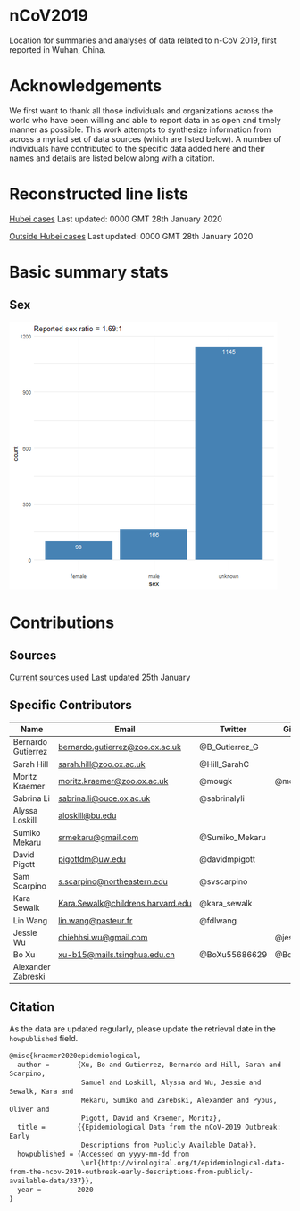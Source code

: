 # nCoV2019
Location for summaries and analyses of data related to n-CoV 2019, first reported in Wuhan, China.

# Acknowledgements
We first want to thank all those individuals and organizations across the world who have been willing and able to report data in as open and timely manner as possible. This work attempts to synthesize information from across a myriad set of data sources (which are listed below). A number of individuals have contributed to the specific data added here and their names and details are listed below along with a citation.


# Reconstructed line lists
[Hubei cases](/ncov_hubei.csv) Last updated: 0000 GMT 28th January 2020

[Outside Hubei cases](/ncov_outside_hubei.csv) Last updated: 0000 GMT 28th January 2020

# Basic summary stats
## Sex
![alt_text](outputs/sex_summary.png)
























# Contributions
## Sources
[Current sources used](/source_list.csv) Last updated 25th January

## Specific Contributors

Name | Email | Twitter | Github
-----|-------|---------|-------
Bernardo Gutierrez | bernardo.gutierrez@zoo.ox.ac.uk | @B_Gutierrez_G |
Sarah Hill | sarah.hill@zoo.ox.ac.uk | @Hill_SarahC |
Moritz Kraemer | moritz.kraemer@zoo.ox.ac.uk | @mougk | @mougk
Sabrina Li | sabrina.li@ouce.ox.ac.uk | @sabrinalyli | 
Alyssa Loskill | aloskill@bu.edu | |
Sumiko Mekaru | srmekaru@gmail.com | @Sumiko_Mekaru |
David Pigott | pigottdm@uw.edu | @davidmpigott |
Sam Scarpino | s.scarpino@northeastern.edu | @svscarpino |
Kara Sewalk | Kara.Sewalk@childrens.harvard.edu | @kara_sewalk |
Lin Wang | lin.wang@pasteur.fr | @fdlwang | 
Jessie Wu | chiehhsi.wu@gmail.com | | @jessiewu
Bo Xu | xu-b15@mails.tsinghua.edu.cn  | @BoXu55686629 | @BoXu123
Alexander Zabreski | | |

## Citation

As the data are updated regularly, please update the retrieval date in the `howpublished` field.

```{bibtex}
@misc{kraemer2020epidemiological,
  author =       {Xu, Bo and Gutierrez, Bernardo and Hill, Sarah and Scarpino,
                  Samuel and Loskill, Alyssa and Wu, Jessie and Sewalk, Kara and
                  Mekaru, Sumiko and Zarebski, Alexander and Pybus, Oliver and
                  Pigott, David and Kraemer, Moritz},
  title =        {{Epidemiological Data from the nCoV-2019 Outbreak: Early
                  Descriptions from Publicly Available Data}},
  howpublished = {Accessed on yyyy-mm-dd from
                  \url{http://virological.org/t/epidemiological-data-from-the-ncov-2019-outbreak-early-descriptions-from-publicly-available-data/337}},
  year =         2020
}
```
